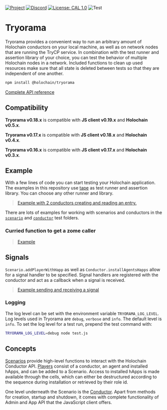 [![Project](https://img.shields.io/badge/Project-Holochain-blue.svg?style=flat-square)](http://holochain.org/)
[![Discord](https://img.shields.io/badge/Discord-DEV.HC-blue.svg?style=flat-square)](https://discord.gg/k55DS5dmPH)
[![License: CAL 1.0](https://img.shields.io/badge/License-CAL%201.0-blue.svg)](https://github.com/holochain/cryptographic-autonomy-license)
![Test](https://github.com/holochain/tryorama/actions/workflows/test.yml/badge.svg?branch=main)

# Tryorama

Tryorama provides a convenient way to run an arbitrary amount of Holochain
conductors on your local machine, as well as on network nodes that are running
the TryCP service. In combination with the test runner and assertion library of
your choice, you can test the behavior of multiple Holochain nodes in a
network. Included functions to clean up used resources make sure that all state
is deleted between tests so that they are independent of one another.

```sh
npm install @holochain/tryorama
```

[Complete API reference](./docs/tryorama.md)

## Compatibility

**Tryorama v0.18.x** is compatible with **JS client v0.19.x** and **Holochain v0.5.x**.

**Tryorama v0.17.x** is compatible with **JS client v0.18.x** and **Holochain v0.4.x**.

**Tryorama v0.16.x** is compatible with **JS client v0.17.x** and **Holochain v0.3.x**.

## Example

With a few lines of code you can start testing your Holochain application. The
examples in this repository use [tape](https://github.com/substack/tape) as
test runner and assertion library. You can choose any other runner and library.

> [Example with 2 conductors creating and reading an entry.](./ts/test/local/scenario.ts#L110)

There are lots of examples for working with scenarios and conductors
in the [`scenario`](./ts/test/local/scenario.ts) and 
[`conductor`](./ts/test/local/conductor.ts) test folders.


### Curried function to get a zome caller

> [Example](./ts/test/local/scenario.ts#L158)

## Signals

`Scenario.addPlayerWithHapp` as well as `Conductor.installAgentsHapps` allow for a
signal handler to be specified. Signal handlers are registered with
the conductor and act as a callback when a signal is received.

> [Example sending and receiving a signal](./ts/test//local//scenario.ts#L193)

### Logging

The log level can be set with the environment variable `TRYORAMA_LOG_LEVEL`.
Log levels used in Tryorama are `debug`, `verbose` and `info`. The default
level is `info`. To set the log level for a test run, prepend the test command
with:

```bash
TRYORAMA_LOG_LEVEL=debug node test.js
```

## Concepts

[Scenarios](./docs/tryorama.scenario.md) provide high-level functions to
interact with the Holochain Conductor API. [Players](./docs/tryorama.player.md)
consist of a conductor, an agent and installed hApps, and can be added to a
Scenario. Access to installed hApps is made available through the cells,
which can either be destructured according to the sequence during installation
or retrieved by their role id.

One level underneath the Scenario is the
[Conductor](./docs/tryorama.localconductor.md). Apart from methods for
creation, startup and shutdown, it comes with complete functionality of Admin
and App API that the JavaScript client offers.
